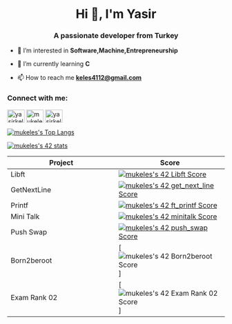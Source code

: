 <h1 align="center">Hi 👋, I'm Yasir</h1>
<h3 align="center">A passionate developer from Turkey</h3>

- 👀 I’m interested in **Software,Machine,Entrepreneurship**

- 🌱 I’m currently learning **C**

- 📫 How to reach me **keles4112@gmail.com**

<h3 align="left">Connect with me:</h3>
<p align="left">
  <a href="http://tianuav.com/" target="blank"><img align="center" src="http://tianuav.com/assets/images/logo.svg" alt="yasirkelesh" height="30" width="40" /></a>
<a href="https://www.linkedin.com/in/yasir-kele%C5%9F-524343183" target="blank"><img align="center" src="https://raw.githubusercontent.com/rahuldkjain/github-profile-readme-generator/master/src/images/icons/Social/linked-in-alt.svg" alt="mukeles" height="30" width="40" /></a>
<a href="https://www.instagram.com/yasirkelesh/" target="blank"><img align="center" src="https://raw.githubusercontent.com/rahuldkjain/github-profile-readme-generator/master/src/images/icons/Social/instagram.svg" alt="yasirkelesh" height="30" width="40" /></a>


[![mukeles's Top Langs](https://github-readme-stats.vercel.app/api/top-langs/?username=yasirkelesh&layout=compact&bg_color=7f7fd5,86a8e7,91eac9&title_color=fff&text_color=fff)](https://github.com/anuraghazra/github-readme-stats)

[![mukeles's 42 stats](https://badge42.vercel.app/api/v2/cl2lyyxa9004509mn2oiphwso/stats?cursusId=21&coalitionId=232)](https://github.com/JaeSeoKim/badge42)

|Project|Score| 
-------|-------------------
| Libft <img width=250>| [![mukeles's 42 Libft Score](https://badge42.vercel.app/api/v2/cl2lyyxa9004509mn2oiphwso/project/2473199)](https://github.com/yasirkelesh/Libft)|
| GetNextLine| [![mukeles's 42 get_next_line Score](https://badge42.vercel.app/api/v2/cl2lyyxa9004509mn2oiphwso/project/2519921)](https://github.com/yasirkelesh/get_next_line-)|
| Printf| [![mukeles's 42 ft_printf Score](https://badge42.vercel.app/api/v2/cl2lyyxa9004509mn2oiphwso/project/2525016)](https://github.com/yasirkelesh/ft_printf)|
| Mini Talk| [![mukeles's 42 minitalk Score](https://badge42.vercel.app/api/v2/cl2lyyxa9004509mn2oiphwso/project/2584243)](https://github.com/yasirkelesh/Minitalk)|
|Push Swap| [![mukeles's 42 push_swap Score](https://badge42.vercel.app/api/v2/cl2lyyxa9004509mn2oiphwso/project/2644175)](https://github.com/yasirkelesh/push_swap)|
|Born2beroot| [![mukeles's 42 Born2beroot Score](https://badge42.vercel.app/api/v2/cl2lyyxa9004509mn2oiphwso/project/2514292)]|
|Exam Rank 02| [![mukeles's 42 Exam Rank 02 Score](https://badge42.vercel.app/api/v2/cl2lyyxa9004509mn2oiphwso/project/2617959)]|
</td></tr></table>
</p>
